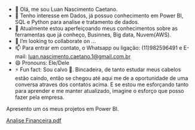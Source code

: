 - 👋 Olá, me sou Luan Nascimento Caetano.
- 👀 Tenho interesse em Dados, já possuo conhecimento em Power BI, SQL e Python para analise e tratamento de dados.
- 🌱 Atualmente estou aperfeiçoando meus conhecimentos sobre as ferramentas que já conheço, Businnes, Big data, Nuvem(AWS).
- 💞️ I’m looking to collaborate on ...
- 📫 Para entrar em contato, o Whatsapp ou ligação: (11)982596491 e E-mail: luan.nascimento.caetano.1@gmail.com.br
- 😄 Pronouns: Ele/Dele
- ⚡ Fun fact: Sou calvo 🤣. Bincadeira, de tanto estudar meus cabelos estão caindo, então se chegou até aqui me de a oportunidade de uma conversa atraves dos contatos acima. E se estou me esforçando tanto para aprender e me manter atualizado, imagine o esforço que posso fazer pela empresa.


Apresento um os meus projetos em Power BI.

[Analise Financeira.pdf](file:///C:/Users/luan.caetano/Downloads/Reporte%20Financeiro.pdf)



<!---
luanCae/luanCae is a ✨ s
pecial ✨ repository because its `README.md` (this file) appears on your GitHub profile.
You can click the Preview link to take a look at your changes.
--->
